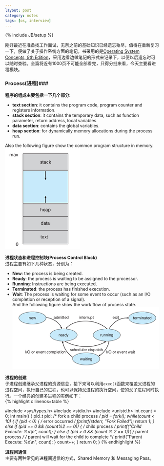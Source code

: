```yaml
---
layout: post
category: notes
tags: [os, interview]
---
```

{% include JB/setup %}

刚好最近在准备找工作面试，无奈之前的基础知识已经遗忘殆尽，值得在重新复习一下，便做了关于操作系统方面的笔记，书采用的是[Operating System Concepts, 9th Edition](http://www.amazon.com/Operating-System-Concepts-9th-Edition-ebook/dp/B00APSZCEQ)，采用边看边做笔记的形式来记录下，以便以后遗忘时可以随时查验。全篇将近有1000页不可能全部看完，只得分批来看，今天主要看进程模块。     
### Process\(进程\)###     
**程序的组成主要包括一下几个部分**:   
* **text section**: it contains the program code, program counter and registers information.     
* **stack section**: it contains the temporary data, such as function parameter, return address, local variables.   
* **data section**: contains the global variables.   
* **heap section**: for dynamically memory allocations during the process run.   

Also the following figure show the common program structure in memory.   ![process in memory](/assets/img/process_in_memory.png)     

**进程状态和进程控制块\(Process Control Block\)**     
进程主要有如下几种状态，分别为：    
* **New**: the process is being created.    
* **Ready**: the process is waiting to be assigned to the processor.   
* **Running**: Instructions are being executed.   
* **Terminated**: the process has finished execution.    
* **Wait**: The process is waiting for some event to occur \(such as an I/O completion or reception of a signal\).   
And the following figure show the work flow of process state.     
![process_state](/assets/img/process_state.png)     

**进程的创建**     
子进程创建继承父进程的资源信息，接下来可以利用`exec()`函数来覆盖父进程的进程空间，执行自己的进程，也可以保持父进程的执行空间，使的父子进程同时执行。一个经典的创建多进程的实例如下：     
{% highlight c linenos=table %}

#include <sys/types.h>
#include <stdio.h>
#include <unistd.h>
int count = 0;
int main()
{
    pid_t pid;
    /* fork a child process */
    pid = fork();
    while(count < 10) {
        if (pid < 0) { /* error occurred */
            fprintf(stderr, "Fork Failed");
            return 1;
        }
        else if (pid == 0 && (count%2 == 0)) { /* child process */
            printf("Child Execute: %d\n", count);
        }
        else if (pid > 0 && (count % 2 == 1)){ /* parent process */
        /* parent will wait for the child to complete */
            printf("Parent Execute: %d\n", count);
        }
        count++;
    }
    return 0;
}
{%  endhighlight %}

**进程间通信**   
主要有两种常见的进程间通信的方式，Shared Memory 和 Messaging Pass。
